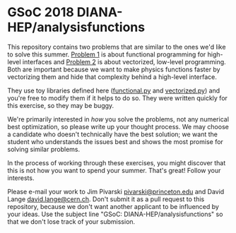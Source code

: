 # GSoC 2018 DIANA-HEP/analysisfunctions

This repository contains two problems that are similar to the ones we'd like to solve this summer. [Problem 1](problem1.md) is about functional programming for high-level interfaces and [Problem 2](problem2.md) is about vectorized, low-level programming. Both are important because we want to make physics functions faster by vectorizing them and hide that complexity behind a high-level interface.

They use toy libraries defined here ([functional.py](functional.py) and [vectorized.py](vectorized.py)) and you're free to modify them if it helps to do so. They were written quickly for this exercise, so they may be buggy.

We're primarily interested in _how_ you solve the problems, not any numerical best optimization, so please write up your thought process. We may choose a candidate who doesn't technically have the best solution; we want the student who understands the issues best and shows the most promise for solving similar problems.

In the process of working through these exercises, you might discover that this is not how you want to spend your summer. That's great! Follow your interests.

Please e-mail your work to Jim Pivarski <pivarski@princeton.edu> and David Lange <david.lange@cern.ch>. Don't submit it as a pull request to this repository, because we don't want another applicant to be influenced by your ideas. Use the subject line "GSoC: DIANA-HEP/analysisfunctions" so that we don't lose track of your submission.
